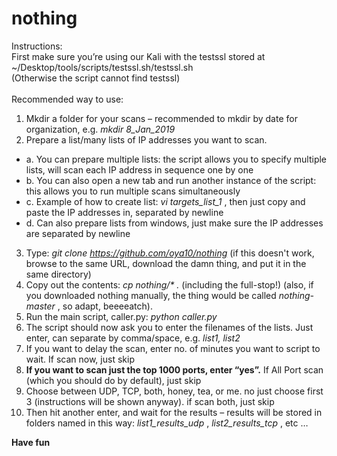 # nothing
Instructions:\
First make sure you’re using our Kali with the testssl stored at ~/Desktop/tools/scripts/testssl.sh/testssl.sh\
(Otherwise the script cannot find testssl)\
\
Recommended way to use:
1. Mkdir a folder for your scans – recommended to mkdir by date for organization, e.g. *mkdir 8_Jan_2019*
2. Prepare a list/many lists of IP addresses you want to scan.
  * a. You can prepare multiple lists: the script allows you to specify multiple lists, will scan each IP address in sequence one by one
  * b.	You can also open a new tab and run another instance of the script: this allows you to run multiple scans simultaneously
  * c.	Example of how to create list: *vi targets_list_1* , then just copy and paste the IP addresses in, separated by newline
  * d.	Can also prepare lists from windows, just make sure the IP addresses are separated by newline
3. Type: _git clone https://github.com/oya10/nothing_ (if this doesn't work, browse to the same URL, download the damn thing, and put it in the same directory)
4. Copy out the contents: _cp nothing/* ._ (including the full-stop!) (also, if you downloaded nothing manually, the thing would be called _nothing-master_ , so adapt, beeeeatch).
5. Run the main script, caller.py: _python caller.py_
6. The script should now ask you to enter the filenames of the lists. Just enter, can separate by comma/space, e.g. *list1, list2*
7. If you want to delay the scan, enter no. of minutes you want to script to wait. If scan now, just skip
8. **If you want to scan just the top 1000 ports, enter “yes”.** If All Port scan (which you should do by default), just skip
9. Choose between UDP, TCP, both, honey, tea, or me. no just choose first 3 (instructions will be shown anyway). if scan both, just skip
10. Then hit another enter, and wait for the results – results will be stored in folders named in this way: _list1_results_udp_ , _list2_results_tcp_ , etc …

**Have fun**
